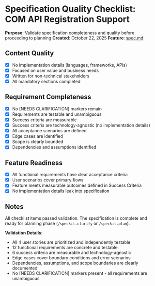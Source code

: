 # Specification Quality Checklist: COM API Registration Support

**Purpose**: Validate specification completeness and quality before proceeding to planning
**Created**: October 22, 2025
**Feature**: [spec.md](../spec.md)

## Content Quality

- [x] No implementation details (languages, frameworks, APIs)
- [x] Focused on user value and business needs
- [x] Written for non-technical stakeholders
- [x] All mandatory sections completed

## Requirement Completeness

- [x] No [NEEDS CLARIFICATION] markers remain
- [x] Requirements are testable and unambiguous
- [x] Success criteria are measurable
- [x] Success criteria are technology-agnostic (no implementation details)
- [x] All acceptance scenarios are defined
- [x] Edge cases are identified
- [x] Scope is clearly bounded
- [x] Dependencies and assumptions identified

## Feature Readiness

- [x] All functional requirements have clear acceptance criteria
- [x] User scenarios cover primary flows
- [x] Feature meets measurable outcomes defined in Success Criteria
- [x] No implementation details leak into specification

## Notes

All checklist items passed validation. The specification is complete and ready for planning phase (`/speckit.clarify` or `/speckit.plan`).

**Validation Details**:
- All 4 user stories are prioritized and independently testable
- 12 functional requirements are concrete and testable
- 6 success criteria are measurable and technology-agnostic
- Edge cases cover boundary conditions and error scenarios
- Dependencies, assumptions, and scope boundaries are clearly documented
- No [NEEDS CLARIFICATION] markers present - all requirements are unambiguous
